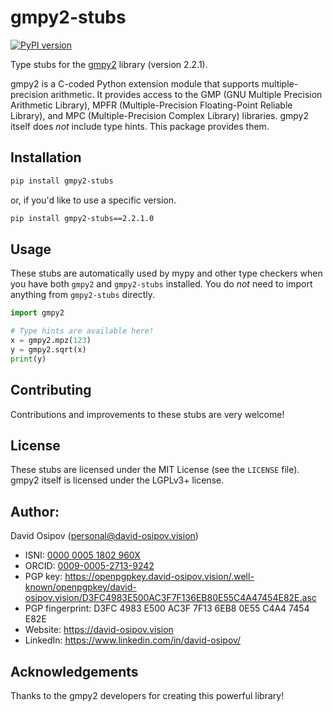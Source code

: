 # gmpy2-stubs

[![PyPI version](https://badge.fury.io/py/gmpy2-stubs.svg)](https://badge.fury.io/py/gmpy2-stubs)

Type stubs for the [gmpy2](https://pypi.org/project/gmpy2/) library (version 2.2.1).

gmpy2 is a C-coded Python extension module that supports multiple-precision arithmetic.  It provides access to the GMP (GNU Multiple Precision Arithmetic Library), MPFR (Multiple-Precision Floating-Point Reliable Library), and MPC (Multiple-Precision Complex Library) libraries.  gmpy2 itself does *not* include type hints. This package provides them.

## Installation

```bash
pip install gmpy2-stubs
```
or, if you'd like to use a specific version.
```bash
pip install gmpy2-stubs==2.2.1.0
```

## Usage
These stubs are automatically used by mypy and other type checkers when you have both `gmpy2` and `gmpy2-stubs` installed.  You do *not* need to import anything from `gmpy2-stubs` directly.

```python
import gmpy2

# Type hints are available here!
x = gmpy2.mpz(123)
y = gmpy2.sqrt(x)
print(y)

```

## Contributing

Contributions and improvements to these stubs are very welcome!  

## License

These stubs are licensed under the MIT License (see the `LICENSE` file).  gmpy2 itself is licensed under the LGPLv3+ license.

## Author:

David Osipov (personal@david-osipov.vision)
*   ISNI: [0000 0005 1802 960X](https://isni.org/isni/000000051802960X)
*   ORCID: [0009-0005-2713-9242](https://orcid.org/0009-0005-2713-9242)
*   PGP key: https://openpgpkey.david-osipov.vision/.well-known/openpgpkey/david-osipov.vision/D3FC4983E500AC3F7F136EB80E55C4A47454E82E.asc
*   PGP fingerprint: D3FC 4983 E500 AC3F 7F13 6EB8 0E55 C4A4 7454 E82E
*   Website: https://david-osipov.vision
*   LinkedIn: https://www.linkedin.com/in/david-osipov/

## Acknowledgements

Thanks to the gmpy2 developers for creating this powerful library!
```
